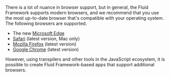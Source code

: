 There is a lot of nuance in browser support, but in general, the Fluid Framework supports modern browsers, and we recommend
that you use the most up-to-date browser that's compatible with your operating system. The following browsers are
supported.

* The new [Microsoft Edge](https://www.microsoft.com/edge)
* [Safari](https://www.apple.com/safari) (latest version, Mac only)
* [Mozilla Firefox](https://www.mozilla.org/firefox) (latest version)
* [Google Chrome](https://www.google.com/chrome/browser/index.html) (latest version)

However, using transpilers and other tools in the JavaScript ecosystem, it is possible to create Fluid Framework-based
apps that support additional browsers.
